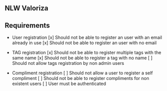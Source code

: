 ## NLW Valoriza

## Requirements

 - User registration
    [x] Should not be able to register an user with an email already in use
    [x] Should not be able to register an user with no email

 - TAG registration
    [x] Should not be able to register multiple tags with the same name
    [x] Should not be able to register a tag with no name
    [ ] Should not allow tags registration by non admin users

 - Compliment registration
    [ ] Should not allow a user to register a self compliment
    [ ] Should not be able to register compliments for non existent users
    [ ] User must be authenticated